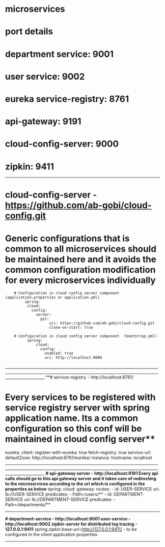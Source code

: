 # microservices
# port details
  # department service: 9001
  # user service: 9002
  # eureka service-registry: 8761
  # api-gateway: 9191
  # cloud-config-server: 9000
  # zipkin: 9411
  
  ________________________________________________________________________________________________________________________________________________________________________________
 # cloud-config-server - https://github.com/ab-gobi/cloud-config.git
   # Generic configurations that is common to all microservices should be maintained here and it avoids the common configuration modification for every microservices individually
        # Configuration in cloud config server component  (application.properties or application.yml)   
             spring:
              cloud:
                config:
                  server:
                    git:
                        uri: https://github.com/ab-gobi/cloud-config.git
                        clone-on-start: true
                        
        # Configuration in cloud config server component  (bootstrap.yml)
              spring:
                  cloud:
                    config:
                      enabled: true
                      uri: http://localhost:9000
                      
  ________________________________________________________________________________________________________________________________________________________________________________ **# service-registry - http://localhost:8761/
  # Every services to be registered with service registry server with spring application name. Its a common configuration so this conf will be maintained in cloud config             server**
  eureka:
    client:
      register-with-eureka: true
      fetch-registry: true
    service-url:
      defaultZone: http://localhost:8761/eureka/
    instance:
      hostname: localhost
________________________________________________________________________________________________________________________________________________________________________________ **# api-gateway server - http://localhost:9191
  Every api calls should go to this api gateway server and it takes care of redirecting to the microservices according to the uri which is configured in the properties as below**
  spring:
    cloud:
      gateway:
        routes:
        - id: USER-SERVICE
          uri: lb://USER-SERVICE
          predicates:
            - Path=/users/**
        - id: DEPARTMENT-SERVICE
          uri: lb://DEPARTMENT-SERVICE
          predicates:
            - Path=/departments/**
________________________________________________________________________________________________________________________________________________________________________________ 
**# 
department-service - http://localhost:9001
user-service - http://localhost:9002
zipkin-server for distributed log tracing - 127.0.0.1:9411**
  spring.zipkin.base-url=http://127.0.0.1:9411/ - to be configured in the client application properties
________________________________________________________________________________________________________________________________________________________________________________ 
